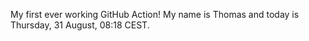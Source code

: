 My first ever working GitHub Action!
My name is Thomas and today is Thursday, 31 August, 08:18 CEST. 
